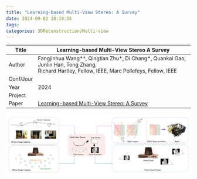 ```yaml
---
title: "Learning-based Multi-View Stereo: A Survey"
date: 2024-09-02 18:19:55
tags: 
categories: 3DReconstruction/Multi-view
---
```


| Title     | Learning-based Multi-View Stereo A Survey                                                                                                        |
| --------- | ------------------------------------------------------------------------------------------------------------------------------------------------ |
| Author    | Fangjinhua Wang*†, Qingtian Zhu*, Di Chang*, Quankai Gao, Junlin Han, Tong Zhang,<br>Richard Hartley, Fellow, IEEE, Marc Pollefeys, Fellow, IEEE |
| Conf/Jour |                                                                                                                                                  |
| Year      | 2024                                                                                                                                             |
| Project   |                                                                                                                                                  |
| Paper     | [Learning-based Multi-View Stereo: A Survey](https://arxiv.org/pdf/2408.15235)                                                                   |

![image.png|666](https://raw.githubusercontent.com/qiyun71/Blog_images/main/MyBlogPic/202403/20240902182108.png)


<!-- more -->
